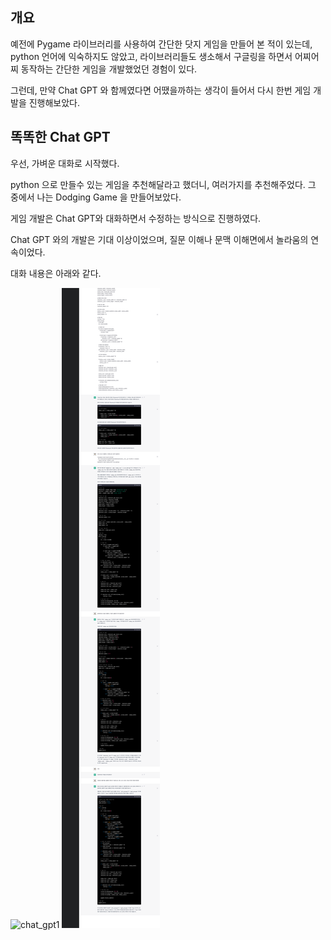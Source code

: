 ## 개요
예전에 Pygame 라이브러리를 사용하여 간단한 닷지 게임을 만들어 본 적이 있는데, python 언어에 익숙하지도 않았고, 라이브러리들도 생소해서 구글링을 하면서 어찌어찌 동작하는 간단한 게임을 개발했었던 경험이 있다. 

그런데, 만약 Chat GPT 와 함께였다면 어땠을까하는 생각이 들어서 다시 한번 게임 개발을 진행해보았다.


## 똑똑한 Chat GPT
우선, 가벼운 대화로 시작했다.

python 으로 만들수 있는 게임을 추천해달라고 했더니, 여러가지를 추천해주었다. 
그 중에서 나는 Dodging Game 을 만들어보았다. 

게임 개발은 Chat GPT와 대화하면서 수정하는 방식으로 진행하였다.

Chat GPT 와의 개발은 기대 이상이었으며, 질문 이해나 문맥 이해면에서 놀라움의 연속이었다. 

대화 내용은 아래와 같다.

![chat_gpt1](2023-03-19-chatgpt1.png)
![chat-gpt2](2023-03-19-chatgpt2.png)
